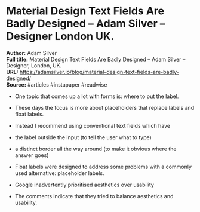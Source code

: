 # Material Design Text Fields Are Badly Designed – Adam Silver – Designer  London  UK.

**Author:** Adam Silver  
**Full title:** Material Design Text Fields Are Badly Designed – Adam Silver – Designer, London, UK.  
**URL:** https://adamsilver.io/blog/material-design-text-fields-are-badly-designed/  
**Source:** #articles #instapaper #readwise

- One topic that comes up a lot with forms is: where to put the label. 
   
- These days the focus is more about placeholders that replace labels and float labels. 
   
- Instead I recommend using conventional text fields which have 
   
- the label outside the input (to tell the user what to type) 
   
- a distinct border all the way around (to make it obvious where the answer goes) 
   
- Float labels were designed to address some problems with a commonly used alternative: placeholder labels. 
   
- Google inadvertently prioritised aesthetics over usability 
   
- The comments indicate that they tried to balance aesthetics and usability. 
   
